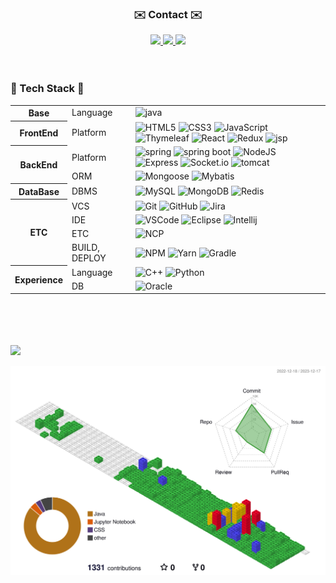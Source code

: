 <!-- ### Hi there 👋 -->

<!--
**syulyul/syulyul** is a ✨ _special_ ✨ repository because its `README.md` (this file) appears on your GitHub profile.

Here are some ideas to get you started:

- 🔭 I’m currently working on ...
- 🌱 I’m currently learning ...
- 👯 I’m looking to collaborate on ...
- 🤔 I’m looking for help with ...
- 💬 Ask me about ...
- 📫 How to reach me: ...
- 😄 Pronouns: ...
- ⚡ Fun fact: ...
-->


<div align=center>
	<h3> ✉️ Contact ✉️ </h3>
</div>
<div align=center>
	<!-- Hits -->
	<a href="https://hits.seeyoufarm.com">
		<img src="https://hits.seeyoufarm.com/api/count/incr/badge.svg?url=https%3A%2F%2Fgithub.com%2Fsyulyul%2Fhit-counter&count_bg=%23939393&title_bg=%23262626&icon=&icon_color=%23E7E7E7&title=hits&edge_flat=false"/>
	</a>
	<a href="https://la-reveuse.tistory.com">
		<img src="https://img.shields.io/badge/Blog-EA4335?style=flat&logo=tistory&logoColor=white" />
	</a>
	<a href="mailto:syul9800@gmail.com">
		<img src="https://img.shields.io/badge/Mail-0052CC?style=flat&logo=Gmail&logoColor=white" />
	</a>
</div>
<br>
<br>



<!--
기술 스택 아이콘
<a href="버튼을 눌렀을 때 이동할 링크" target="_blank"><img alt="메모" src="https://img.shields.io/badge/뱃지레이블-배경색?style=뱃지모양&logo=로고&logoColor=로고색상"/></a>
flat (default), flat-square, plastic, for-the-badge, social
주석 처리 된 기술 => 숙련도 미흡 또는 습득 예정
-->


<div align=left>
	<h3>🌱 Tech Stack 🌱</h3>
	<table width: 100%>
	  <tr>
			<th rowspan="1">
				<font><b>Base</b></font>
			</th>
			<td>Language</td>
			<td>
				<img alt="java" src="https://img.shields.io/badge/Java-CC0000?style=flat&logo=OpenJDK&logoColor=white"/>
				<!-- <img alt="kotlin" src="https://img.shields.io/badge/Kotlin-7F52FF?style=flat&logo=kotlin&logoColor=white"/> -->
				<!-- <img alt="Python" src="https://img.shields.io/badge/Python-3776AB?style=flat&logo=python&logoColor=white" /> -->
			</td>
		</tr>
	  <tr>
			<th rowspan="1">
				<font><b>FrontEnd</b></font>
			</th>
			<td>Platform</td>
			<td>
				<img alt="HTML5" src="https://img.shields.io/badge/HTML-E34F26?style=flat&logo=HTML5&logoColor=white" />
				<img alt="CSS3" src="https://img.shields.io/badge/CSS3-1572B6?style=flat&logo=CSS3&logoColor=white" />
        <img alt="JavaScript" src="https://img.shields.io/badge/JavaScript-F7DF1E?style=flat&logo=JavaScript&logoColor=white" />
        <img alt="Thymeleaf" src="https://img.shields.io/badge/Thymeleaf-005F0F?style=flat&logo=thymeleaf&logoColor=white"/>
				<img alt="React" src="https://img.shields.io/badge/React-61DAFB?style=flat&logo=React&logoColor=white" />
  			<img alt="Redux" src="https://img.shields.io/badge/Redux-764ABC?style=flat&logo=redux&logoColor=white"/>
				<img alt="jsp" src="https://img.shields.io/badge/JSP-FFFFFF?style=flat&logo=OpenJDK&logoColor=black"/>
			</td>
		</tr>
		<tr>
			<th rowspan="2">
				<font><b>BackEnd</b></font>
			</th>
			<td>Platform</td>
			<td>
        <img alt="spring" src="https://img.shields.io/badge/Spring-6DB33F?style=flat&logo=Spring&logoColor=white" />
				<img alt="spring boot" src="https://img.shields.io/badge/Spring_Boot-6DB33F?style=flat&logo=Spring-Boot&logoColor=white" />
        <img alt="NodeJS" src="https://img.shields.io/badge/Node.js-339933?style=flat&logo=nodedotjs&logoColor=white"/>
				<img alt="Express" src="https://img.shields.io/badge/Express-000000?style=flat&logo=express&logoColor=white"/>
				<img alt="Socket.io" src="https://img.shields.io/badge/Socket.io-010101?style=flat&logo=socketdotio&logoColor=white"/>
				<img alt="tomcat" src="https://img.shields.io/badge/Apache_Tomcat-F8DC75?style=flat&logo=Apache-Tomcat&logoColor=white" />
			</td>
		</tr>
		<tr>
			<td>ORM</td>
			<td>
				<img alt="Mongoose" src="https://img.shields.io/badge/Mongoose-880000?style=flat&logo=mongoose&logoColor=white"/>
				<img alt="Mybatis" src="https://img.shields.io/badge/Mybatis-000000?style=flat&logo=Fluentd&logoColor=white" />
				<!-- <img alt="spring data jpa" src="https://img.shields.io/badge/Spring_Data_JPA-6DB33F?style=flat&logo=Spring&logoColor=white" /> -->
			</td>
		</tr>
		<tr>
			<th rowspan="1"><font><b>DataBase</b></font></th>
			<td>DBMS</td>
			<td>
				<img alt="MySQL" src="https://img.shields.io/badge/MySQL-4479A1?style=flat&logo=MySQL&logoColor=white" />
				<img alt="MongoDB" src="https://img.shields.io/badge/MongoDB-47A248?style=flat&logo=mongodb&logoColor=white" />
				<img alt="Redis" src="https://img.shields.io/badge/Redis-DC382D?style=flat&logo=Redis&logoColor=white" />
			</td>
		</tr>
		<tr>
			<th rowspan="4"><font><b>ETC</b></font></th>
			<td>VCS</td>
			<td>
				<img alt="Git" src="https://img.shields.io/badge/Git-F05032?style=flat&logo=Git&logoColor=white" />
				<img alt="GitHub" src="https://img.shields.io/badge/GitHub-181717?style=flat&logo=GitHub&logoColor=white" />
				<img alt="Jira" src="https://img.shields.io/badge/Jira%20Software-0052CC?style=flat&logo=jirasoftware&logoColor=white" />
			</td>
		</tr>
		<!-- <tr>
			<td>OS</td>
			<td>
      	<img alt="Mac" src="https://img.shields.io/badge/Mac_OS-000000?style=flat&logo=Apple&logoColor=white" />
				<img alt="Windows" src="https://img.shields.io/badge/Windows-0078D6?style=flat&logo=Windows&logoColor=white" />
				<img alt="Linux" src="https://img.shields.io/badge/Linux-FCC624?style=flat&logo=Linux&logoColor=white" />
				<img alt="Ubuntu" src="https://img.shields.io/badge/Ubuntu-E95420?style=flat&logo=Ubuntu&logoColor=white" />
			</td>
		</tr> -->
		<tr>
			<td>IDE</td>
			<td>
				<img alt="VSCode" src="https://img.shields.io/badge/VSCode-007ACC?style=flat&logo=Visual-Studio-Code&logoColor=white" />
				<img alt="Eclipse" src="https://img.shields.io/badge/Eclipse-2C2255?style=flat&logo=Eclipse-IDE&logoColor=white" />
				<img alt="Intellij" src="https://img.shields.io/badge/IntelliJ-000000?style=flat&logo=IntelliJ-IDEA&logoColor=white" />
			</td>
		</tr>
		<tr>
			<td>ETC</td>
			<td>
      	<!-- <img alt="AWS" src="https://img.shields.io/badge/AWS-232F3E?style=flat&logo=Amazon-AWS&logoColor=white" /> -->
				<img alt="NCP" src="https://img.shields.io/badge/NaverCloudPlatform-03C75A?style=flat&logo=Naver&logoColor=white" />
				<!-- <img alt="TensorFlow" src="https://img.shields.io/badge/TensorFlow-FF6F00?style=flat&logo=tensorflow&logoColor=white" /> -->
			</td>
		</tr>
		<tr>
			<td>BUILD, DEPLOY</td>
			<td>
				<img alt="NPM" src="https://img.shields.io/badge/NPM-CB3837?style=flat&logo=NPM&logoColor=white" />
				<img alt="Yarn" src="https://img.shields.io/badge/Yarn-2C8EBB?style=flat&logo=yarn&logoColor=white" />
				<img alt="Gradle" src="https://img.shields.io/badge/Gradle-02303A?style=flat&logo=Gradle&logoColor=white" />
				<!-- <img alt="Docker" src="https://img.shields.io/badge/Docker-2496ED?style=flat&logo=Docker&logoColor=white" /> -->
				<!-- <img alt="kubernetes" src="https://img.shields.io/badge/kubernetes-326CE5?style=flat&logo=kubernetes&logoColor=white" /> -->
				<!-- <img alt="Anaconda" src="https://img.shields.io/badge/Anaconda-44A833?style=flat&logo=anaconda&logoColor=white" /> -->
		</tr>
		<th rowspan="4"><font><b>Experience</b></font></th>
		<tr>
			<td>Language</td>
			<td>
				<img alt="C++" src="https://img.shields.io/badge/-C++-000000?logo=c%2B%2B&style=flat" />
				<img alt="Python" src="https://img.shields.io/badge/Python-3776AB.svg?style=flat&logo=Python&logoColor=white" />
			</td>
		</tr>
		<tr>
			<td>DB</td>
			<td>
				<img alt="Oracle" src="https://img.shields.io/badge/Oracle-F80000.svg?style=flat&logo=Oracle&logoColor=white" />
			</td>
		</tr>
	</table>
  <br><br><br><br>
</div>

<div>
<img src="https://github-readme-stats.vercel.app/api?username=syulyul&show_icons=true&theme=buefy" />
</div>
	
![](./profile-3d-contrib/profile-gitblock.svg)
